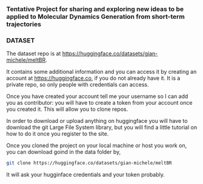 ### Tentative Project for sharing and exploring new ideas to be applied to Molecular Dynamics Generation from short-term trajectories

### DATASET

The dataset repo is at https://huggingface.co/datasets/gian-michele/meltBR. 

It contains some additional information and you can access it by creating an account at https://huggingface.co, if you do not already have it. It is a private repo, so only people with credentials can access. 

Once you have created your account tell me your username so I  can add you as contributor: you will have to create a token from your account once you created it. This will allow you to clone repos. 

In order to download or upload anything on huggingface you will have to download the git Large File System library, but you will find a little tutorial on how to do it once you register to the site. 

Once you cloned the project on your local machine or host you work on, you can download goind in the data folder by, 
```bash
git clone https://huggingface.co/datasets/gian-michele/meltBR
```
It will ask your hugginface credentials and your token probably.






